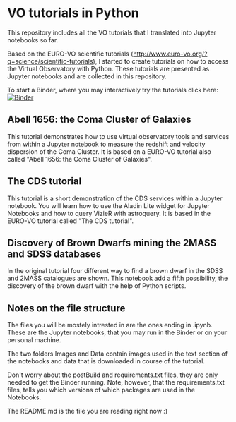 # VO tutorials in Python

This repository includes all the VO tutorials that I translated into Jupyter notebooks so far.

Based on the EURO-VO scientific tutorials (http://www.euro-vo.org/?q=science/scientific-tutorials), I started to create tutorials on how to access the Virtual Observatory with Python. These tutorials are presented as Jupyter notebooks and are collected in this repository.

To start a Binder, where you may interactively try the tutorials click here: [![Binder](https://mybinder.org/badge_logo.svg)](https://mybinder.org/v2/gh/kathl/VOtutorials_with_Python/master)


## Abell 1656: the Coma Cluster of Galaxies
This tutorial demonstrates how to use virtual observatory tools and services from within a Jupyter notebook to measure the redshift and velocity dispersion of the Coma Cluster. It is based on a EURO-VO tutorial also called "Abell 1656: the Coma Cluster of Galaxies".

## The CDS tutorial
This tutorial is a short demonstration of the CDS services within a Jupyter notebook. You will learn how to use the Aladin Lite widget for Jupyter Notebooks and how to query VizieR with astroquery. It is based in the EURO-VO tutorial called "The CDS tutorial". 

## Discovery of Brown Dwarfs mining the 2MASS and SDSS databases 
In the original tutorial four different way to find a brown dwarf in the SDSS and 2MASS catalogues are shown. This notebook add a fifth possibility, the discovery of the brown dwarf with the help of Python scripts.   

## Notes on the file structure
The files you will be mostely intrested in are the ones ending in .ipynb. These are the Jupyter notebooks, that you may run in the Binder or on your personal machine. 

The two folders Images and Data contain images used in the text section of the notebooks and data that is downloaded in course of the tutorial. 

Don't worry about the postBuild and requirements.txt files, they are only needed to get the Binder running. Note, however, that the requirements.txt files, tells you which versions of which packages are used in the Notebooks.

The README.md is the file you are reading right now :)
